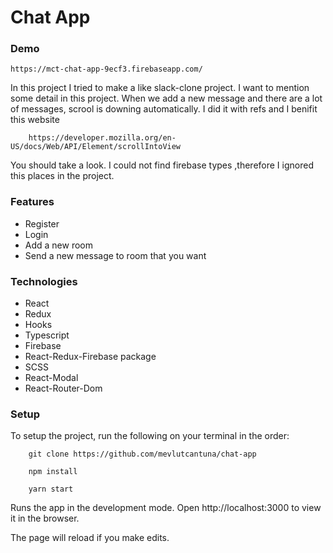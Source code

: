 # Chat App

### Demo
```
https://mct-chat-app-9ecf3.firebaseapp.com/
```

In this project I tried to make a like slack-clone project. I want to mention some detail in this project. When we add a new message and there are a lot of messages, scrool is downing automatically. I did it with refs and I benifit this website 
```
    https://developer.mozilla.org/en-US/docs/Web/API/Element/scrollIntoView
```  
You should take a look. I could not find firebase types ,therefore I ignored this places in the project. 

### Features

- Register
- Login  
- Add a new room
- Send a new message to room that you want

### Technologies

- React
- Redux
- Hooks
- Typescript
- Firebase
- React-Redux-Firebase package
- SCSS
- React-Modal
- React-Router-Dom

### Setup

To setup the project, run the following on your terminal in the order:

```
    git clone https://github.com/mevlutcantuna/chat-app
```

```
    npm install
```

```
    yarn start
```

Runs the app in the development mode. Open http://localhost:3000 to view it in the browser.

The page will reload if you make edits.
